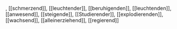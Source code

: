 , [[schmerzend]], [[leuchtender]], [[beruhigenden]], [[leuchtenden]], [[anwesend]], [[steigende]], [[Studierender]], [[explodierenden]], [[wachsend]], [[alleinerziehend]], [[regierend]]